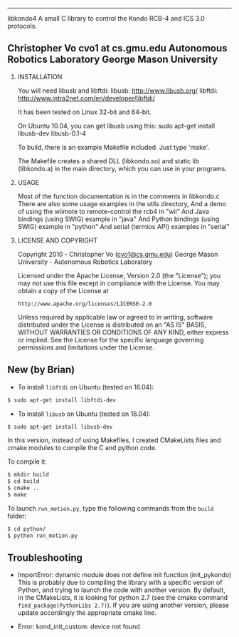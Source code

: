 -------------------------------------------------------------------------------
 libkondo4
 A small C library to control the Kondo RCB-4 and ICS 3.0 protocols.
 
 Christopher Vo
 cvo1 at cs.gmu.edu
 Autonomous Robotics Laboratory
 George Mason University
-------------------------------------------------------------------------------

1. INSTALLATION

    You will need libusb and libftdi:
    libusb:  http://www.libusb.org/
    libftdi: http://www.intra2net.com/en/developer/libftdi/
    
    It has been tested on Linux 32-bit and 64-bit. 

    On Ubuntu 10.04, you can get libusb using this:
        sudo apt-get install libusb-dev libusb-0.1-4

    To build, there is an example Makefile included.
    Just type 'make'.
    
    The Makefile creates a shared DLL (libkondo.so) and static lib (libkondo.a)
        in the main directory, which you can use in your programs. 

2. USAGE

    Most of the function documentation is in the comments in libkondo.c
    There are also some usage examples in the utils directory,
    And a demo of using the wiimote to remote-control the rcb4 in "wii"
    And Java bindings (using SWIG) example in "java"
    And Python bindings (using SWIG) example in "python"
    And serial (termios API) examples in "serial"

3. LICENSE AND COPYRIGHT

    Copyright 2010 - Christopher Vo (cvo1@cs.gmu.edu)
    George Mason University - Autonomous Robotics Laboratory

    Licensed under the Apache License, Version 2.0 (the "License");
    you may not use this file except in compliance with the License.
    You may obtain a copy of the License at
    
       http://www.apache.org/licenses/LICENSE-2.0
    
    Unless required by applicable law or agreed to in writing, software
    distributed under the License is distributed on an "AS IS" BASIS,
    WITHOUT WARRANTIES OR CONDITIONS OF ANY KIND, either express or implied.
    See the License for the specific language governing permissions and
    limitations under the License.


## New (by Brian)

* To install `libftdi` on Ubuntu (tested on 16.04):
```bash
$ sudo apt-get install libftdi-dev
```

* To install `libusb` on Ubuntu (tested on 16.04):
```bash 
$ sudo apt-get install libusb-dev
```

In this version, instead of using Makefiles, I created CMakeLists files and cmake modules to compile the C and python code.

To compile it:
```bash
$ mkdir build
$ cd build
$ cmake ..
$ make
```

To launch `run_motion.py`, type the following commands from the `build` folder:
```bash
$ cd python/
$ python run_motion.py
```

## Troubleshooting

* ImportError: dynamic module does not define init function (init_pykondo)
This is probably due to compiling the library with a specific version of Python, and trying to launch the code with another version. By default, in the CMakeLists, it is looking for python 2.7 (see the cmake command `find_package(PythonLibs 2.7)`). If you are using another version, please update accordingly the appropriate cmake line.

* Error: kond_init_custom: device not found